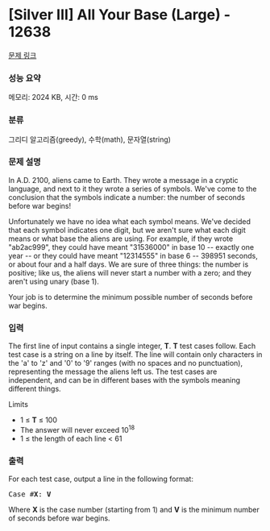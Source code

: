 # [Silver III] All Your Base (Large) - 12638 

[문제 링크](https://www.acmicpc.net/problem/12638) 

### 성능 요약

메모리: 2024 KB, 시간: 0 ms

### 분류

그리디 알고리즘(greedy), 수학(math), 문자열(string)

### 문제 설명

<p>In A.D. 2100, aliens came to Earth. They wrote a message in a cryptic language, and next to it they wrote a series of symbols. We've come to the conclusion that the symbols indicate a number: the number of seconds before war begins!</p>

<p>Unfortunately we have no idea what each symbol means. We've decided that each symbol indicates one digit, but we aren't sure what each digit means or what base the aliens are using. For example, if they wrote "ab2ac999", they could have meant "31536000" in base 10 -- exactly one year -- or they could have meant "12314555" in base 6 -- 398951 seconds, or about four and a half days. We are sure of three things: the number is positive; like us, the aliens will never start a number with a zero; and they aren't using unary (base 1).</p>

<p>Your job is to determine the minimum possible number of seconds before war begins.</p>

### 입력 

 <p>The first line of input contains a single integer, <strong>T</strong>. <strong>T</strong> test cases follow. Each test case is a string on a line by itself. The line will contain only characters in the 'a' to 'z' and '0' to '9' ranges (with no spaces and no punctuation), representing the message the aliens left us. The test cases are independent, and can be in different bases with the symbols meaning different things.</p>

<p>Limits</p>

<ul>
	<li>1 ≤ <strong>T</strong> ≤ 100</li>
	<li>The answer will never exceed 10<sup>18</sup></li>
	<li>1 ≤ the length of each line < 61</li>
</ul>

### 출력 

 <p>For each test case, output a line in the following format: </p>

<pre>Case #<strong>X</strong>: <strong>V</strong></pre>

<p>Where <strong>X</strong> is the case number (starting from 1) and <strong>V</strong> is the minimum number of seconds before war begins.</p>

